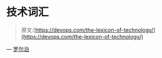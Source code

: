 # 技术词汇

> 原文:[https://devops.com/the-lexicon-of-technology/](https://devops.com/the-lexicon-of-technology/)

— [罗尔泊](https://devops.com/author/breselman/)